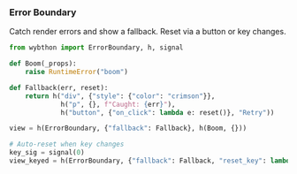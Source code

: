 ### Error Boundary

Catch render errors and show a fallback. Reset via a button or key changes.

```python
from wybthon import ErrorBoundary, h, signal

def Boom(_props):
    raise RuntimeError("boom")

def Fallback(err, reset):
    return h("div", {"style": {"color": "crimson"}},
             h("p", {}, f"Caught: {err}"),
             h("button", {"on_click": lambda e: reset()}, "Retry"))

view = h(ErrorBoundary, {"fallback": Fallback}, h(Boom, {}))

# Auto-reset when key changes
key_sig = signal(0)
view_keyed = h(ErrorBoundary, {"fallback": Fallback, "reset_key": lambda: key_sig.get()}, h(Boom, {}))
```
